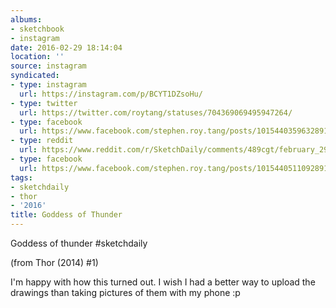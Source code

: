 ```yaml
---
albums:
- sketchbook
- instagram
date: 2016-02-29 18:14:04
location: ''
source: instagram
syndicated:
- type: instagram
  url: https://instagram.com/p/BCYT1DZsoHu/
- type: twitter
  url: https://twitter.com/roytang/statuses/704369069495947264/
- type: facebook
  url: https://www.facebook.com/stephen.roy.tang/posts/10154403596328912:1
- type: reddit
  url: https://www.reddit.com/r/SketchDaily/comments/489cgt/february_29th_karaoke/d0ibhdh/
- type: facebook
  url: https://www.facebook.com/stephen.roy.tang/posts/10154405110928912
tags:
- sketchdaily
- thor
- '2016'
title: Goddess of Thunder
---
```


Goddess of thunder #sketchdaily

(from Thor (2014) #1)

I'm happy with how this turned out. I wish I had a better way to upload the drawings than taking pictures of them with my phone :p